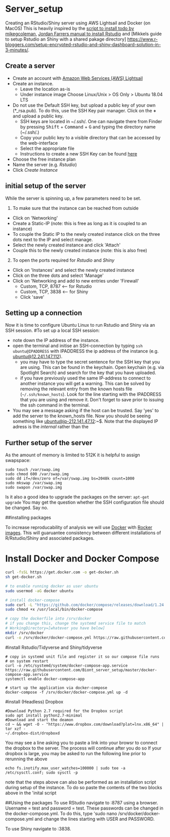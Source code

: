 # Server_setup
Creating an RStudio/Shiny server using AWS Lightsail and Docker (on MacOS)
This is heavily inspired by the [script to install todo by mikegcoleman](https://github.com/mikegcoleman/todo/blob/master/lightsail-compose.sh), [Jordan Farrers manual to install Rstudio](https://jrfarrer.github.io/post/how-to-setup-rstudio-on-amazon-lightsail/) and [Mikkels guide to setup Rstudio an Shiny with a shared pakage directory] https://www.r-bloggers.com/setup-encrypted-rstudio-and-shiny-dashboard-solution-in-3-minutes/.

## Create a server
- Create an account with [Amazon Web Services (AWS) Lightsail](https://lightsail.aws.amazon.com)
- Create an instance. 
  - Leave the location as-is
  - Under instance image Choose Linux/Unix > OS Only > Ubuntu 18.04 LTS
- Do not use the Default SSH key, but upload a public key of your own (\*_rsa.pub). To do this, use the SSH Key pair manager. Click on the **+** and upload a public key.
  - SSH keys are located in ~/.ssh/. One can navigate there from Finder by pressing <kbd>Shift</kbd> + <kbd>Command</kbd> + <kbd>G</kbd> and typing the directory name (~/.ssh/.)
  - Copy your public key to a visible directory that can be accessed by the web-interface
  - Select the appropriate file 
  - Instructions to create a new SSH Key can be found [here](https://help.github.com/en/enterprise/2.16/user/articles/generating-a-new-ssh-key-and-adding-it-to-the-ssh-agent)
- Choose the free instance plan
- Name the server (e.g. *Rstudio*)
- Click *Create Instance*
  
## initial setup of the server
While the server is spinning up, a few parameters need to be set. 
1) To make sure that the instance can be reached from outside
  - Click on 'Networking' 
  - Create a Static-IP (note: this is free as long as it is coupled to an instance)
  - To couple the Static IP to the newly created instance click on the three dots next to the IP and select manage.
  - Select the newly created instance and click 'Attach'
  - Couple this to the newly created instance (note: this is also free)
2) To open the ports required for *Rstudio* and *Shiny*
  - Click on 'Instances' and select the newly created instance
  - Click on the three dots and select 'Manage'
  - Click on 'Networking and add to new entries under 'Firewall'
    - Custom, TCP, 8787 <-- for Rstudio
    - Custom, TCP, 3838 <-- for Shiny
    - Click 'save'
    
## Setting up a connection
Now it is time to configure Ubuntu Linux to run Rstudio and Shiny via an SSH session.
#To set up a local SSH session:
  - note down the IP address of the instance.
  - open the terminal and initise an SSH-connection by typing `ssh ubuntu@IPADDRESS` with IPADDRESS the ip address of the instance (e.g. ubuntu@12.241.147.112).
    - you may have to type the secret sentence for the SSH key that you are using. This can be found in the keychain. Open keychain (e.g. via Spotlight Search) and search for the key that you have uploaded. 
    - if you have previously used the same IP-address to connect to another instance you will get a warning. This can be solved by removing the relevant entry from the known hosts file (`~/.ssh/known_hosts`). Look for the line starting with the IPADDRESS that you are using and remove it. Don't forget to save prior to issuing the ssh command in the terminal.
  - You may see a message asking if the host can be trusted. Say 'yes' to add the server to the known_hosts file.
Now you should be seeing something like ubuntu@ip-212.141.47.12:~$. Note that the displayed IP adress is the *internal* rather than the 

## Further setup of the server 
As the amount of memory is limited to 512K it is helpful to assign swapspace:
```
sudo touch /var/swap.img
sudo chmod 600 /var/swap.img
sudo dd if=/dev/zero of=/var/swap.img bs=2048k count=1000
sudo mkswap /var/swap.img
sudo swapon /var/swap.img
```

Is it also a good idea to upgrade the packages on the server:
`apt-get upgrade`
You may get the question whether the SSH configuration file should be changed. Say no.

##installing packages 

To increase reproducability of analysis we will use [Docker](https://www.docker.com/) with [Rocker images](https://www.rocker-project.org/images/). This will guaruantee consistency between different installations of R/Rstudio/Shiny and associated packages.

# Install Docker and Docker Compose
  ```bash
curl -fsSL https://get.docker.com -o get-docker.sh
sh get-docker.sh

# to enable running docker as user ubuntu
sudo usermod -aG docker ubuntu

# install docker-compose
sudo curl -L "https://github.com/docker/compose/releases/download/1.24.1/docker-compose-$(uname -s)-$(uname -m)" -o /usr/local/bin/docker-compose
sudo chmod +x /usr/local/bin/docker-compose

# copy the dockerfile into /srv/docker 
# if you change this, change the systemd service file to match
# WorkingDirectory=[whatever you have below]
mkdir /srv/docker
curl -o /srv/docker/docker-compose.yml https://raw.githubusercontent.com/jkeuskamp/Biont_server_setup/master/docker-compose.yml
```

#install Rstudio/Tidyverse and Shiny/tidyverse
```
# copy in systemd unit file and register it so our compose file runs 
# on system restart
curl -o /etc/systemd/system/docker-compose-app.service https://raw.githubusercontent.com/Biont_server_setup/master/docker-compose-app.service
systemctl enable docker-compose-app

# start up the application via docker-compose
docker-compose -f /srv/docker/docker-compose.yml up -d
```

#install (Headless) Dropbox
```
#Download Python 2.7 required for the Dropbox script
sudo apt install python2.7-minimal
#Download and start the deamon
cd ~ && wget -O - "https://www.dropbox.com/download?plat=lnx.x86_64" | tar xzf -
~/.dropbox-dist/dropboxd
```
You may see a line asking you to paste a link into your browsr to connect the dropbox to the server.
The process will continue after you do so
If your dropbox is large, you may be asked to run the following line prior to rerunning the above
```
echo fs.inotify.max_user_watches=100000 | sudo tee -a /etc/sysctl.conf; sudo sysctl -p
```

note that the steps above can also be performed as an installation script during setup of the instance. To do so paste the contents of the two blocks above in the 'inital script

##Using the packages
To use RStudio navigate to <AWS IP address>:8787 using a browser. Username = test and password = test. These passwords can be changed in the docker-compose.yml. To do this, type 'sudo nano /srv/docker/docker-compose.yml and change the lines starting with USER and PASSWORD.
  
To use Shiny navigate to <AWS IP address>:3838.
